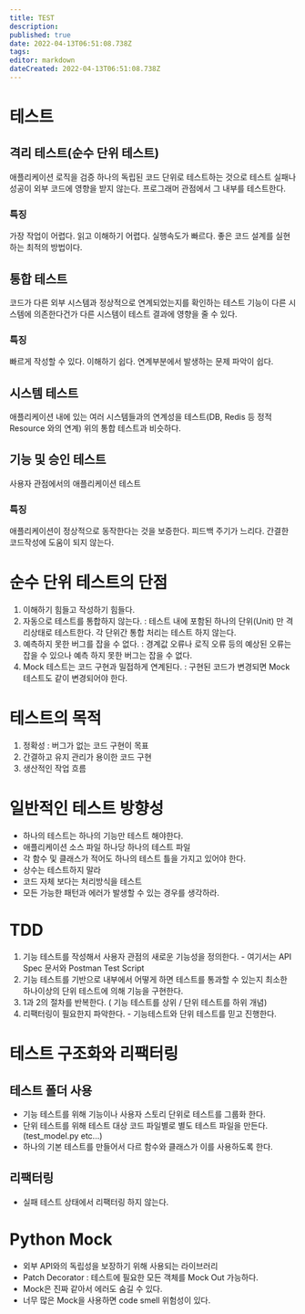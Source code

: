 ```yaml
---
title: TEST
description: 
published: true
date: 2022-04-13T06:51:08.738Z
tags: 
editor: markdown
dateCreated: 2022-04-13T06:51:08.738Z
---
```


# 테스트
## 격리 테스트(순수 단위 테스트)
애플리케이션 로직을 검증
하나의 독립된 코드 단위로 테스트하는 것으로 테스트 실패나 성공이 외부 코드에 영향을 받지 않는다.
프로그래머 관점에서 그 내부를 테스트한다.
### 특징
가장 작업이 어렵다.
읽고 이해하기 어렵다.
실행속도가 빠르다.
좋은 코드 설계를 실현하는 최적의 방법이다.


## 통합 테스트
코드가 다른 외부 시스템과 정상적으로 연계되었는지를 확인하는 테스트
기능이 다른 시스템에 의존한다건가 다른 시스템이 테스트 결과에 영향을 줄 수 있다.
### 특징
빠르게 작성할 수 있다.
이해하기 쉽다.
연계부분에서 발생하는 문제 파악이 쉽다.

## 시스템 테스트
애플리케이션 내에 있는 여러 시스템들과의 연계성을 테스트(DB, Redis 등 정적 Resource 와의 연계)
위의 통합 테스트과 비슷하다.

## 기능 및 승인 테스트
사용자 관점에서의 애플리케이션 테스트
### 특징
애플리케이션이 정상적으로 동작한다는 것을 보증한다.
피드백 주기가 느리다.
간결한 코드작성에 도움이 되지 않는다.

# 순수 단위 테스트의 단점
1. 이해하기 힘들고 작성하기 힘들다.
2. 자동으로 테스트를 통합하지 않는다. : 테스트 내에 포함된 하나의 단위(Unit) 만 격리상태로 테스트한다. 각 단위간 통합 처리는 테스트 하지 않는다.
3. 예측하지 못한 버그를 잡을 수 없다. : 경계값 오류나 로직 오류 등의 예상된 오류는 잡을 수 있으나 예측 하지 못한 버그는 잡을 수 없다.
4. Mock 테스트는 코드 구현과 밀접하게 연계된다. : 구현된 코드가 변경되면 Mock 테스트도 같이 변경되어야 한다.

# 테스트의 목적
1. 정확성 : 버그가 없는 코드 구현이 목표
2. 간결하고 유지 관리가 용이한 코드 구현
3. 생산적인 작업 흐름

# 일반적인 테스트 방향성
- 하나의 테스트는 하나의 기능만 테스트 해야한다.
- 애플리케이션 소스 파일 하나당 하나의 테스트 파일
- 각 함수 및 클래스가 적어도 하나의 테스트 틀을 가지고 있어야 한다.
- 상수는 테스트하지 말라
- 코드 자체 보다는 처리방식을 테스트
- 모든 가능한 패턴과 에러가 발생할 수 있는 경우를 생각하라.

# TDD
1. 기능 테스트를 작성해서 사용자 관점의 새로운 기능성을 정의한다. - 여기서는 API Spec 문서와 Postman Test Script
2. 기능 테스트를 기반으로 내부에서 어떻게 하면 테스트를 통과할 수 있는지 최소한 하나이상의 단위 테스트에 의해 기능을 구현한다.
3. 1과 2의 절차를 반복한다. ( 기능 테스트를 상위 / 단위 테스트를 하위 개념)
4. 리팩터링이 필요한지 파악한다. - 기능테스트와 단위 테스트를 믿고 진행한다.

# 테스트 구조화와 리팩터링 
## 테스트 폴더 사용
- 기능 테스트를 위해 기능이나 사용자 스토리 단위로 테스트를 그룹화 한다.
- 단위 테스트를 위해 테스트 대상 코드 파일별로 별도 테스트 파일을 만든다.(test_model.py etc...)
- 하나의 기본 테스트를 만들어서 다르 함수와 클래스가 이를 사용하도록 한다.
## 리팩터링
- 실패 테스트 상태에서 리팩터링 하지 않는다.

# Python Mock
- 외부 API와의 독립성을 보장하기 위해 사용되는 라이브러리
- Patch Decorator : 테스트에 필요한 모든 객체를 Mock Out 가능하다.
- Mock은 진짜 같아서 에러도 숨길 수 있다.
- 너무 많은 Mock을 사용하면 code smell 위험성이 있다.


